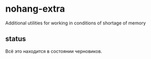 # nohang-extra
Additional utilities for working in conditions of shortage of memory

## status
Всё это находится в состоянии черновиков.

